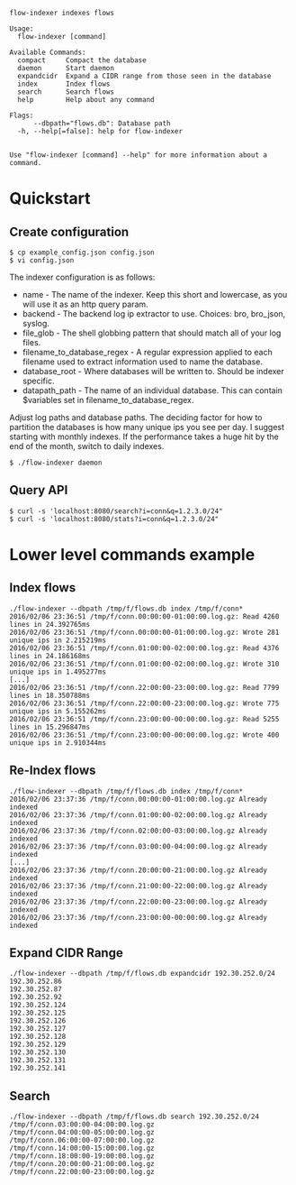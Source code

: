     flow-indexer indexes flows

    Usage: 
      flow-indexer [command]

    Available Commands: 
      compact     Compact the database
      daemon      Start daemon
      expandcidr  Expand a CIDR range from those seen in the database
      index       Index flows
      search      Search flows
      help        Help about any command

    Flags:
          --dbpath="flows.db": Database path
      -h, --help[=false]: help for flow-indexer


    Use "flow-indexer [command] --help" for more information about a command.

Quickstart
==========

Create configuration
--------------------

    $ cp example_config.json config.json
    $ vi config.json

The indexer configuration is as follows:

* name - The name of the indexer. Keep this short and lowercase, as you will use it as an http query param.
* backend - The backend log ip extractor to use. Choices: bro, bro\_json, syslog.
* file\_glob - The shell globbing pattern that should match all of your log files.
* filename\_to\_database\_regex - A regular expression applied to each filename used to extract information used to name the database.
* database\_root - Where databases will be written to.  Should be indexer specific.
* datapath\_path - The name of an individual database.  This can contain $variables set in filename\_to\_database\_regex.

Adjust log paths and database paths.  The deciding factor for how to partition the databases is how many unique ips you see per day.
I suggest starting with monthly indexes.  If the performance takes a huge hit by the end of the month, switch to daily indexes.

    $ ./flow-indexer daemon

Query API
---------

    $ curl -s 'localhost:8080/search?i=conn&q=1.2.3.0/24"
    $ curl -s 'localhost:8080/stats?i=conn&q=1.2.3.0/24"

Lower level commands example
============================

Index flows
-----------

    ./flow-indexer --dbpath /tmp/f/flows.db index /tmp/f/conn*
    2016/02/06 23:36:51 /tmp/f/conn.00:00:00-01:00:00.log.gz: Read 4260 lines in 24.392765ms
    2016/02/06 23:36:51 /tmp/f/conn.00:00:00-01:00:00.log.gz: Wrote 281 unique ips in 2.215219ms
    2016/02/06 23:36:51 /tmp/f/conn.01:00:00-02:00:00.log.gz: Read 4376 lines in 24.186168ms
    2016/02/06 23:36:51 /tmp/f/conn.01:00:00-02:00:00.log.gz: Wrote 310 unique ips in 1.495277ms
    [...]
    2016/02/06 23:36:51 /tmp/f/conn.22:00:00-23:00:00.log.gz: Read 7799 lines in 18.350788ms
    2016/02/06 23:36:51 /tmp/f/conn.22:00:00-23:00:00.log.gz: Wrote 775 unique ips in 5.155262ms
    2016/02/06 23:36:51 /tmp/f/conn.23:00:00-00:00:00.log.gz: Read 5255 lines in 15.296847ms
    2016/02/06 23:36:51 /tmp/f/conn.23:00:00-00:00:00.log.gz: Wrote 400 unique ips in 2.910344ms

Re-Index flows
--------------

    ./flow-indexer --dbpath /tmp/f/flows.db index /tmp/f/conn*
    2016/02/06 23:37:36 /tmp/f/conn.00:00:00-01:00:00.log.gz Already indexed
    2016/02/06 23:37:36 /tmp/f/conn.01:00:00-02:00:00.log.gz Already indexed
    2016/02/06 23:37:36 /tmp/f/conn.02:00:00-03:00:00.log.gz Already indexed
    2016/02/06 23:37:36 /tmp/f/conn.03:00:00-04:00:00.log.gz Already indexed
    [...]
    2016/02/06 23:37:36 /tmp/f/conn.20:00:00-21:00:00.log.gz Already indexed
    2016/02/06 23:37:36 /tmp/f/conn.21:00:00-22:00:00.log.gz Already indexed
    2016/02/06 23:37:36 /tmp/f/conn.22:00:00-23:00:00.log.gz Already indexed
    2016/02/06 23:37:36 /tmp/f/conn.23:00:00-00:00:00.log.gz Already indexed

Expand CIDR Range
-----------------

    ./flow-indexer --dbpath /tmp/f/flows.db expandcidr 192.30.252.0/24
    192.30.252.86
    192.30.252.87
    192.30.252.92
    192.30.252.124
    192.30.252.125
    192.30.252.126
    192.30.252.127
    192.30.252.128
    192.30.252.129
    192.30.252.130
    192.30.252.131
    192.30.252.141

Search
------

    ./flow-indexer --dbpath /tmp/f/flows.db search 192.30.252.0/24
    /tmp/f/conn.03:00:00-04:00:00.log.gz
    /tmp/f/conn.04:00:00-05:00:00.log.gz
    /tmp/f/conn.06:00:00-07:00:00.log.gz
    /tmp/f/conn.14:00:00-15:00:00.log.gz
    /tmp/f/conn.18:00:00-19:00:00.log.gz
    /tmp/f/conn.20:00:00-21:00:00.log.gz
    /tmp/f/conn.22:00:00-23:00:00.log.gz

